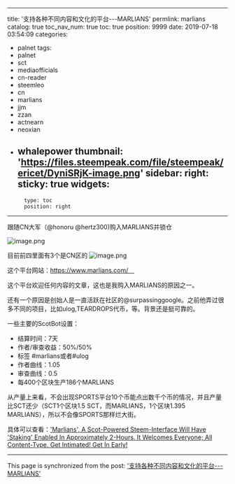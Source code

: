 
---
title: '支持各种不同内容和文化的平台---MARLIANS'
permlink: marlians
catalog: true
toc_nav_num: true
toc: true
position: 9999
date: 2019-07-18 03:54:09
categories:
- palnet
tags:
- palnet
- sct
- mediaofficials
- cn-reader
- steemleo
- cn
- marlians
- jjm
- zzan
- actnearn
- neoxian
- whalepower
thumbnail: 'https://files.steempeak.com/file/steempeak/ericet/DyniSRjK-image.png'
sidebar:
    right:
        sticky: true
widgets:
    -
        type: toc
        position: right
---


跟随CN大军（@honoru @hertz300)购入MARLIANS并锁仓

![image.png](https://files.steempeak.com/file/steempeak/ericet/DyniSRjK-image.png)

目前前四里面有3个是CN区的
![image.png](https://files.steempeak.com/file/steempeak/ericet/iqCtxRTW-image.png)

这个平台网站：https://www.marlians.com/　

这个平台欢迎任何内容的文章，这也是我购入MARLIANS的原因之一。

还有一个原因是创始人是一直活跃在社区的@surpassinggoogle。之前他弄过很多不同的项目，比如ulog,TEARDROPS代币，等。背景还是挺可靠的。

一些主要的ScotBot设置：
* 结算时间：7天
* 作者/审查收益：50%/50%
* 标签 #marlians或者#ulog
* 作者曲线：1.05
* 审查曲线：0.5
* 每400个区块生产186个MARLIANS

从产量上来看，不会出现SPORTS平台10个币能点出数千个币的情况，并且产量比SCT还少（SCT1个区块1.5 SCT，而MARLIANS，1个区块1.395 MARLIANS），所以不会像SPORTS那样烂大街。

具体可以查看：['Marlians', A Scot-Powered Steem-Interface Will Have 'Staking' Enabled In Approximately 2-Hours. It Welcomes Everyone; All Content-Type. Get Intimated! Get In Early!](https://www.marlians.com/marlians/@surpassinggoogle/marlians-a-scot-powered-steem-interface-will-have-staking-enabled-in-approximately-2-hours-it-welcomes-everyone-all-content-type)

- - -

This page is synchronized from the post: ['支持各种不同内容和文化的平台---MARLIANS'](https://steemit.com/@ericet/marlians)
